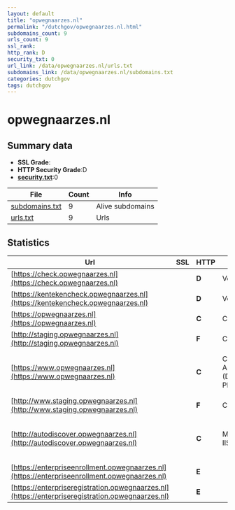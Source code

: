 ```yaml
---
layout: default
title: "opwegnaarzes.nl"
permalink: "/dutchgov/opwegnaarzes.nl.html"
subdomains_count: 9
urls_count: 9
ssl_rank: 
http_rank: D
security_txt: 0
url_link: /data/opwegnaarzes.nl/urls.txt
subdomains_link: /data/opwegnaarzes.nl/subdomains.txt
categories: dutchgov
tags: dutchgov
---
```



# opwegnaarzes.nl
## Summary data


 - **SSL Grade**:
 - **HTTP Security Grade**:D
 - **[security.txt](https://www.digitaleoverheid.nl/nieuws/standaard-security-txt-nu-verplicht-voor-overheid/)**:0


| File       | Count | Info |
|------------|-------|------|
|[subdomains.txt](/DutchGovScope/data/opwegnaarzes.nl/subdomains.txt)|9|Alive subdomains|
|[urls.txt](/DutchGovScope/data/opwegnaarzes.nl/urls.txt)|9|Urls|


## Statistics


| Url | SSL | HTTP | Server | Cookie | HSTS | CORS | CTO | CSP | XFO | XXP | RP |FP| Tech |Title |
|--------|-------|-------|------|------|------|------|------|------|------|------|------|------|------|------|
|[https://check.opwegnaarzes.nl](https://check.opwegnaarzes.nl)| | **D**|Vercel| |:white_check_mark: | :warning:| | | | | :white_check_mark: | |HSTS Vercel||
|[https://kentekencheck.opwegnaarzes.nl](https://kentekencheck.opwegnaarzes.nl)| | **D**|Vercel| |:white_check_mark: | :warning:| | | | | :white_check_mark: | |HSTS Vercel||
|[https://opwegnaarzes.nl](https://opwegnaarzes.nl)| | **C**|Caddy| |:white_check_mark: | | | | | | :white_check_mark: | |Caddy||
|[http://staging.opwegnaarzes.nl](http://staging.opwegnaarzes.nl)| | **F**|Caddy| | | | | | | | :white_check_mark: | |Caddy||
|[https://www.opwegnaarzes.nl](https://www.opwegnaarzes.nl)| | **C**|Caddy Apache/2.4.62 (Debian) PHP/8.2.25| |:white_check_mark: | | | | | | :white_check_mark: | |Apache HTTP Server:2.4.62 Debian HSTS PHP:8.2.25|Home - Op weg na...|
|[http://www.staging.opwegnaarzes.nl](http://www.staging.opwegnaarzes.nl)| | **F**|Caddy| | | | | | | | :white_check_mark: | |Caddy||
|[http://autodiscover.opwegnaarzes.nl](http://autodiscover.opwegnaarzes.nl)| | **C**|Microsoft-IIS/10.0| |:white_check_mark: | | | | | | :white_check_mark: | |IIS:10.0 Microsoft ASP.NET Windows Server||
|[https://enterpriseenrollment.opwegnaarzes.nl](https://enterpriseenrollment.opwegnaarzes.nl)| | **E**|| | | | | | | | :white_check_mark: | |HSTS||
|[https://enterpriseregistration.opwegnaarzes.nl](https://enterpriseregistration.opwegnaarzes.nl)| | **E**|| | | | | | | | :white_check_mark: | |||


